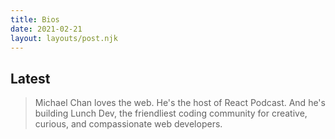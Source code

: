 ```yaml
---
title: Bios
date: 2021-02-21
layout: layouts/post.njk
---
```


## Latest

> Michael Chan loves the web. He's the host of React Podcast. And he's building Lunch Dev, the friendliest coding community for creative, curious, and compassionate web developers.
